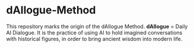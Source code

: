 # dAIlogue-Method
This repository marks the origin of the dAIlogue Method.    **dAIlogue** = Daily AI Dialogue.   It is the practice of using AI to hold imagined conversations with historical figures, in order to bring ancient wisdom into modern life.  

